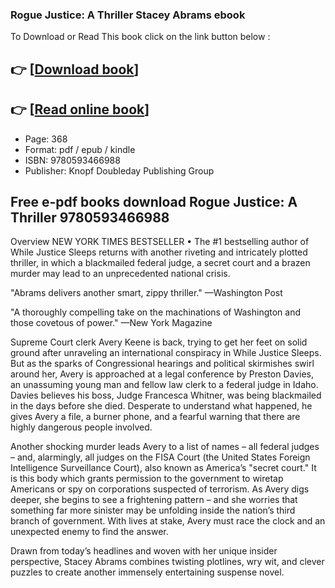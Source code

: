 ### Rogue Justice: A Thriller Stacey Abrams ebook

To Download or Read This book click on the link button below :

## 👉  [**[Download book](http://filesbooks.info/download.php?group=book&from=github.com&id=705003&lnk=1081 "Download book")**]

## 👉  [**[Read online book](http://filesbooks.info/download.php?group=book&from=github.com&id=705003&lnk=1081 "Read online book")**]


* Page: 368
* Format: pdf / epub / kindle
* ISBN: 9780593466988
* Publisher: Knopf Doubleday Publishing Group



## Free e-pdf books download Rogue Justice: A Thriller 9780593466988


Overview
NEW YORK TIMES BESTSELLER • The #1 bestselling author of While Justice Sleeps returns with another riveting and intricately plotted thriller, in which a blackmailed federal judge, a secret court and a brazen murder may lead to an unprecedented national crisis.
 
 &quot;Abrams delivers another smart, zippy thriller.&quot; —Washington Post
 
 &quot;A thoroughly compelling take on the machinations of Washington and those covetous of power.&quot; —New York Magazine
 
 Supreme Court clerk Avery Keene is back, trying to get her feet on solid ground after unraveling an international conspiracy in While Justice Sleeps. But as the sparks of Congressional hearings and political skirmishes swirl around her, Avery is approached at a legal conference by Preston Davies, an unassuming young man and fellow law clerk to a federal judge in Idaho. Davies believes his boss, Judge Francesca Whitner, was being blackmailed in the days before she died. Desperate to understand what happened, he gives Avery a file, a burner phone, and a fearful warning that there are highly dangerous people involved.
 
 Another shocking murder leads Avery to a list of names – all federal judges – and, alarmingly, all judges on the FISA Court (the United States Foreign Intelligence Surveillance Court), also known as America’s &quot;secret court.&quot; It is this body which grants permission to the government to wiretap Americans or spy on corporations suspected of terrorism. As Avery digs deeper, she begins to see a frightening pattern – and she worries that something far more sinister may be unfolding inside the nation’s third branch of government. With lives at stake, Avery must race the clock and an unexpected enemy to find the answer.
 
 Drawn from today’s headlines and woven with her unique insider perspective, Stacey Abrams combines twisting plotlines, wry wit, and clever puzzles to create another immensely entertaining suspense novel.



